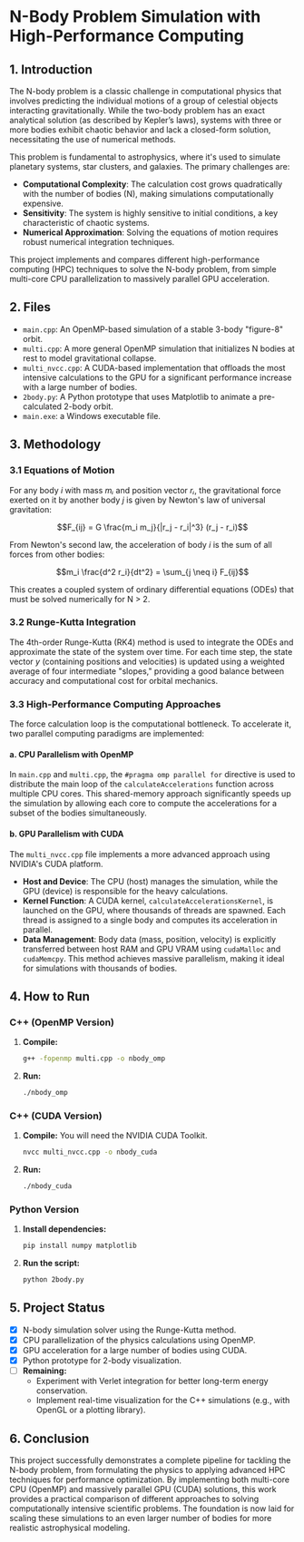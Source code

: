 # N-Body Problem Simulation with High-Performance Computing

## 1\. Introduction

The N-body problem is a classic challenge in computational physics that involves predicting the individual motions of a group of celestial objects interacting gravitationally. While the two-body problem has an exact analytical solution (as described by Kepler’s laws), systems with three or more bodies exhibit chaotic behavior and lack a closed-form solution, necessitating the use of numerical methods.

This problem is fundamental to astrophysics, where it's used to simulate planetary systems, star clusters, and galaxies. The primary challenges are:

  * **Computational Complexity**: The calculation cost grows quadratically with the number of bodies (N), making simulations computationally expensive.
  * **Sensitivity**: The system is highly sensitive to initial conditions, a key characteristic of chaotic systems.
  * **Numerical Approximation**: Solving the equations of motion requires robust numerical integration techniques.

This project implements and compares different high-performance computing (HPC) techniques to solve the N-body problem, from simple multi-core CPU parallelization to massively parallel GPU acceleration.

## 2\. Files

  * `main.cpp`: An OpenMP-based simulation of a stable 3-body "figure-8" orbit.
  * `multi.cpp`: A more general OpenMP simulation that initializes N bodies at rest to model gravitational collapse.
  * `multi_nvcc.cpp`: A CUDA-based implementation that offloads the most intensive calculations to the GPU for a significant performance increase with a large number of bodies.
  * `2body.py`: A Python prototype that uses Matplotlib to animate a pre-calculated 2-body orbit.
  * `main.exe`: a Windows executable file.

## 3\. Methodology

### 3.1 Equations of Motion

For any body *i* with mass *mᵢ* and position vector *rᵢ*, the gravitational force exerted on it by another body *j* is given by Newton's law of universal gravitation:

$$F_{ij} = G \frac{m_i m_j}{|r_j - r_i|^3} (r_j - r_i)$$

From Newton's second law, the acceleration of body *i* is the sum of all forces from other bodies:

$$m_i \frac{d^2 r_i}{dt^2} = \sum_{j \neq i} F_{ij}$$

This creates a coupled system of ordinary differential equations (ODEs) that must be solved numerically for N \> 2.

### 3.2 Runge-Kutta Integration

The 4th-order Runge-Kutta (RK4) method is used to integrate the ODEs and approximate the state of the system over time. For each time step, the state vector *y* (containing positions and velocities) is updated using a weighted average of four intermediate "slopes," providing a good balance between accuracy and computational cost for orbital mechanics.

### 3.3 High-Performance Computing Approaches

The force calculation loop is the computational bottleneck. To accelerate it, two parallel computing paradigms are implemented:

#### a. CPU Parallelism with OpenMP

In `main.cpp` and `multi.cpp`, the `#pragma omp parallel for` directive is used to distribute the main loop of the `calculateAccelerations` function across multiple CPU cores. This shared-memory approach significantly speeds up the simulation by allowing each core to compute the accelerations for a subset of the bodies simultaneously.

#### b. GPU Parallelism with CUDA

The `multi_nvcc.cpp` file implements a more advanced approach using NVIDIA's CUDA platform.

  * **Host and Device**: The CPU (host) manages the simulation, while the GPU (device) is responsible for the heavy calculations.
  * **Kernel Function**: A CUDA kernel, `calculateAccelerationsKernel`, is launched on the GPU, where thousands of threads are spawned. Each thread is assigned to a single body and computes its acceleration in parallel.
  * **Data Management**: Body data (mass, position, velocity) is explicitly transferred between host RAM and GPU VRAM using `cudaMalloc` and `cudaMemcpy`. This method achieves massive parallelism, making it ideal for simulations with thousands of bodies.

## 4\. How to Run

### C++ (OpenMP Version)

1.  **Compile:**
    ```bash
    g++ -fopenmp multi.cpp -o nbody_omp
    ```
2.  **Run:**
    ```bash
    ./nbody_omp
    ```

### C++ (CUDA Version)

1.  **Compile:** You will need the NVIDIA CUDA Toolkit.
    ```bash
    nvcc multi_nvcc.cpp -o nbody_cuda
    ```
2.  **Run:**
    ```bash
    ./nbody_cuda
    ```

### Python Version

1.  **Install dependencies:**
    ```bash
    pip install numpy matplotlib
    ```
2.  **Run the script:**
    ```bash
    python 2body.py
    ```

## 5\. Project Status

  * [x] N-body simulation solver using the Runge-Kutta method.
  * [x] CPU parallelization of the physics calculations using OpenMP.
  * [x] GPU acceleration for a large number of bodies using CUDA.
  * [x] Python prototype for 2-body visualization.
  * [ ] **Remaining:**
      * Experiment with Verlet integration for better long-term energy conservation.
      * Implement real-time visualization for the C++ simulations (e.g., with OpenGL or a plotting library).

## 6\. Conclusion

This project successfully demonstrates a complete pipeline for tackling the N-body problem, from formulating the physics to applying advanced HPC techniques for performance optimization. By implementing both multi-core CPU (OpenMP) and massively parallel GPU (CUDA) solutions, this work provides a practical comparison of different approaches to solving computationally intensive scientific problems. The foundation is now laid for scaling these simulations to an even larger number of bodies for more realistic astrophysical modeling.

